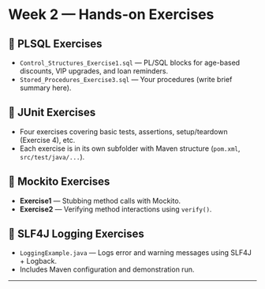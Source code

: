 # Week 2 — Hands-on Exercises

## 📘 PLSQL Exercises
- `Control_Structures_Exercise1.sql` — PL/SQL blocks for age-based discounts, VIP upgrades, and loan reminders.
- `Stored_Procedures_Exercise3.sql` — Your procedures (write brief summary here).

## 📗 JUnit Exercises
- Four exercises covering basic tests, assertions, setup/teardown (Exercise 4), etc.
- Each exercise is in its own subfolder with Maven structure (`pom.xml`, `src/test/java/...`).

## 🧪 Mockito Exercises
- **Exercise1** — Stubbing method calls with Mockito.
- **Exercise2** — Verifying method interactions using `verify()`.

## 🔧 SLF4J Logging Exercises
- `LoggingExample.java` — Logs error and warning messages using SLF4J + Logback.
- Includes Maven configuration and demonstration run.

---
